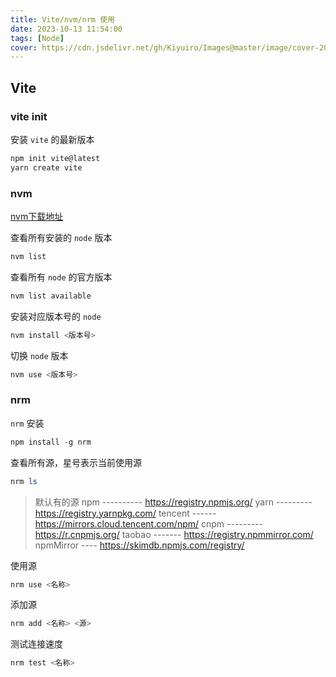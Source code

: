 ```yaml
---
title: Vite/nvm/nrm 使用
date: 2023-10-13 11:54:00
tags: [Node]
cover: https://cdn.jsdelivr.net/gh/Kiyuiro/Images@master/image/cover-2021-11-18-11-02-58-3aa107dbe9c59b9861a4ec6ea5752d77-5f239d.png
---
```


## Vite

### vite init


安装 `vite` 的最新版本

```powershell
npm init vite@latest
yarn create vite
```

### nvm


[nvm下载地址](https://github.com/coreybutler/nvm-windows/releases)

查看所有安装的 `node` 版本

```powershell
nvm list
```

查看所有 `node` 的官方版本

```powershell
nvm list available
```

安装对应版本号的 `node` 

```powershell
nvm install <版本号>
```

切换 `node` 版本

```powershell
nvm use <版本号>
```

### nrm

`nrm` 安装

```powershell
npm install -g nrm
```

查看所有源，星号表示当前使用源

```powershell
nrm ls
```

> 默认有的源
> npm ---------- https://registry.npmjs.org/
> yarn --------- https://registry.yarnpkg.com/
> tencent ------ https://mirrors.cloud.tencent.com/npm/
> cnpm --------- https://r.cnpmjs.org/
> taobao ------- https://registry.npmmirror.com/
> npmMirror ---- https://skimdb.npmjs.com/registry/

使用源

```powershell
nrm use <名称>
```

添加源

```powershell
nrm add <名称> <源>
```

测试连接速度

```powershell
nrm test <名称>
```
